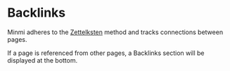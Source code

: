 # Backlinks

Minmi adheres to the [Zettelksten](zettelkasten.md) method and tracks
connections between pages.

If a page is referenced from other pages, a Backlinks section will be displayed
at the bottom.
